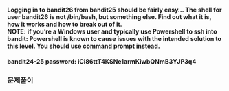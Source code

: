 #### Logging in to bandit26 from bandit25 should be fairly easy… The shell for user bandit26 is not /bin/bash, but something else. Find out what it is, how it works and how to break out of it. </br>NOTE: if you’re a Windows user and typically use Powershell to ssh into bandit: Powershell is known to cause issues with the intended solution to this level. You should use command prompt instead.

#### bandit24-25 password: iCi86ttT4KSNe1armKiwbQNmB3YJP3q4

### 문제풀이